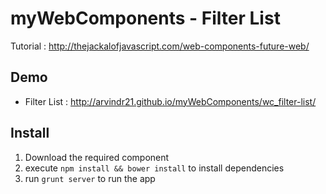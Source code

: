 myWebComponents - Filter List
=============================

Tutorial : http://thejackalofjavascript.com/web-components-future-web/ 

Demo
----
* Filter List : http://arvindr21.github.io/myWebComponents/wc_filter-list/

Install
-------

1. Download the required component
2. execute ```npm install && bower install``` to install dependencies
3. run ```grunt server``` to run the app
